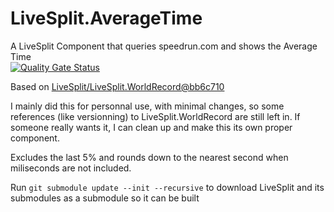# LiveSplit.AverageTime

A LiveSplit Component that queries speedrun.com and shows the Average Time  
[![Quality Gate Status](https://sonarcloud.io/api/project_badges/measure?project=Avasam_LiveSplit.AverageTime&metric=alert_status)](https://sonarcloud.io/dashboard?id=Avasam_LiveSplit.AverageTime)

Based on [LiveSplit/LiveSplit.WorldRecord@bb6c710](https://github.com/LiveSplit/LiveSplit.WorldRecord/commit/bb6c710c3e32e79c3f06c593dd211e82e6727483)

I mainly did this for personnal use, with minimal changes, so some references (like versionning) to LiveSplit.WorldRecord are still left in. If someone really wants it, I can clean up and make this its own proper component.

Excludes the last 5% and rounds down to the nearest second when miliseconds are not included.

Run `git submodule update --init --recursive` to download LiveSplit and its submodules as a submodule so it can be built
